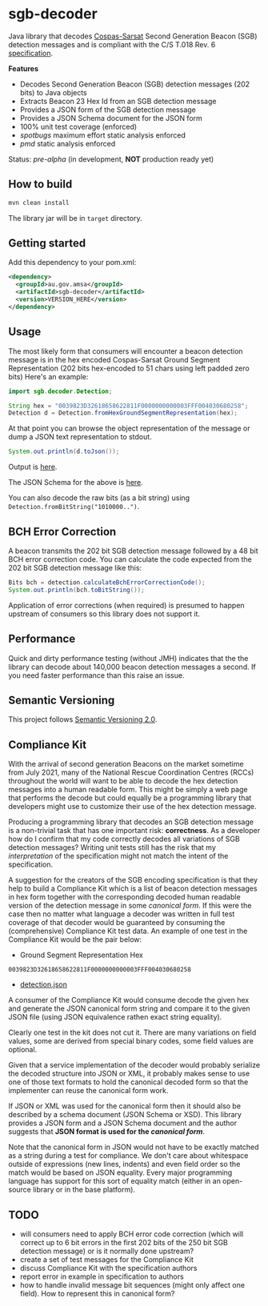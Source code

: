 # sgb-decoder
Java library that decodes [Cospas-Sarsat](https://en.wikipedia.org/wiki/International_Cospas-Sarsat_Programme) Second Generation Beacon (SGB) detection messages and is compliant with the C/S T.018 Rev. 6 [specification](https://vnmcc.vishipel.vn/images/uploads/attach/T018-MAY-2020.pdf).

**Features**

* Decodes Second Generation Beacon (SGB) detection messages (202 bits) to Java objects
* Extracts Beacon 23 Hex Id from an SGB detection message
* Provides a JSON form of the SGB detection message
* Provides a JSON Schema document for the JSON form
* 100% unit test coverage (enforced)
* *spotbugs* maximum effort static analysis enforced 
* *pmd* static analysis enforced 

Status: *pre-alpha* (in development, **NOT** production ready yet)

## How to build
```bash
mvn clean install
```
The library jar will be in `target` directory.

## Getting started

Add this dependency to your pom.xml:

```xml
<dependency>
  <groupId>au.gov.amsa</groupId>
  <artifactId>sgb-decoder</artifactId>
  <version>VERSION_HERE</version>
</dependency>
```

## Usage
The most likely form that consumers will encounter a beacon detection message is in the hex encoded Cospas-Sarsat Ground Segment Representation (202 bits hex-encoded to 51 chars using left padded zero bits) Here's an example:

```java
import sgb.decoder.Detection;

String hex = "0039823D32618658622811F0000000000003FFF004030680258";
Detection d = Detection.fromHexGroundSegmentRepresentation(hex);
``` 
At that point you can browse the object representation of the message or dump a JSON text representation to stdout.

```java
System.out.println(d.toJson());
```
Output is [here](src/docs/detection.json).

The JSON Schema for the above is [here](src/main/json-schema/schema.json).

You can also decode the raw bits (as a bit string) using `Detection.fromBitString("1010000..")`.

## BCH Error Correction
A beacon transmits the 202 bit SGB detection message followed by a 48 bit BCH error correction code. You can calculate the code expected from the 202 bit SGB detection message like this:

```java
Bits bch = detection.calculateBchErrorCorrectionCode();
System.out.println(bch.toBitString());
```
Application of error corrections (when required) is presumed to happen upstream of consumers so this library does not support it.

## Performance
Quick and dirty performance testing (without JMH) indicates that the the library can decode about 140,000 beacon detection messages a second. If you need faster performance than this raise an issue.

## Semantic Versioning
This project follows [Semantic Versioning 2.0](https://semver.org/).

## Compliance Kit
With the arrival of second generation Beacons on the market sometime from July 2021, many of the National Rescue Coordination Centres (RCCs) throughout the world will want to be able to decode the hex detection messages into a human readable form. This might be simply a web page that performs the decode but could equally be a programming library that developers might use to customize their use of the hex detection message.

Producing a programming library that decodes an SGB detection message is a non-trivial task that has one important risk: **correctness**. As a developer how do I confirm that my code correctly decodes all variations of SGB detection messages? Writing unit tests still has the risk that my *interpretation* of the specification might not match the intent of the specification.

A suggestion for the creators of the SGB encoding specification is that they help to build a Compliance Kit which is a list of beacon detection messages in hex form together with the corresponding decoded human readable version of the detection message in some *canonical form*. If this were the case then no matter what language a decoder was written in full test coverage of that decoder would be guaranteed by consuming the (comprehensive) Compliance Kit test data. An example of one test in the Compliance Kit would be the pair below:

* Ground Segment Representation Hex
```
0039823D32618658622811F0000000000003FFF004030680258
```

* [detection.json](src/docs/detection.json)

A consumer of the Compliance Kit would consume decode the given hex and generate the JSON canonical form string and compare it to the given JSON file (using JSON equivalence rathen exact string equality).

Clearly one test in the kit does not cut it. There are many variations on field values, some are derived from special binary codes, some field values are optional.

Given that a service implementation of the decoder would probably serialize the decoded structure into JSON or XML, it probably makes sense to use one of those text formats to hold the canonical decoded form so that the implementer can reuse the canonical form work.

If JSON or XML was used for the canonical form then it should also be described by a schema document (JSON Schema or XSD). This library provides a JSON form and a JSON Schema document and the author suggests that **JSON format is used for the *canonical form***. 

Note that the canonical form in JSON would not have to be exactly matched as a string during a test for compliance. We don't care about whitespace outside of expressions (new lines, indents) and even field order so the match would be based on JSON equality. Every major programming language has support for this sort of equality match (either in an open-source library or in the base platform).

## TODO
* will consumers need to apply BCH error code correction (which will correct up to 6 bit errors in the first 202 bits of the 250 bit SGB detection message) or is it normally done upstream?
* create a set of test messages for the Compliance Kit
* discuss Compliance Kit with the specification authors
* report error in example in specification to authors
* how to handle invalid message bit sequences (might only affect one field). How to represent this in canonical form?
